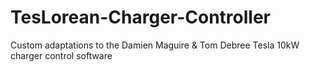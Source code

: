 # TesLorean-Charger-Controller
Custom adaptations to the Damien Maguire &amp; Tom Debree Tesla 10kW charger control software
